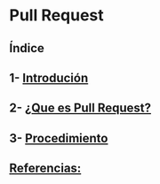 # Pull Request
## Índice
## 1- [ Introdución ](https://github.com/Moisesmart/PullResquet/blob/main/Introduccion.md)
## 2- [ ¿Que es Pull Request? ](https://github.com/Moisesmart/PullResquet/blob/main/quees.md)
## 3- [ Procedimiento ](https://github.com/Moisesmart/PullResquet/blob/main/procedimiento.md)
## [ Referencias:  ](https://github.com/Moisesmart/PullResquet/blob/main/referencias.md)
